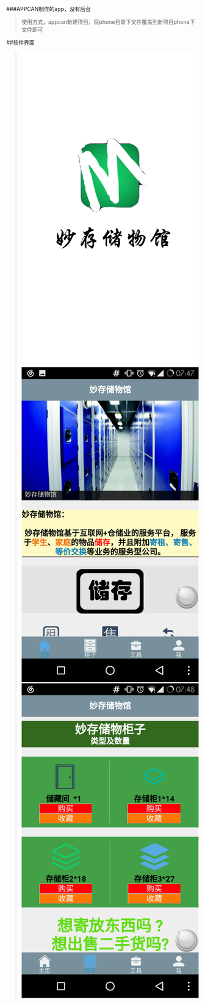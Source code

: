 ###APPCAN制作的app，没有后台 
>使用方式，appcan新建项目，将phone目录下文件覆盖到新项目phone下文件即可

##软件界面
>![](3.png)
![](1.png)
![](2.png)